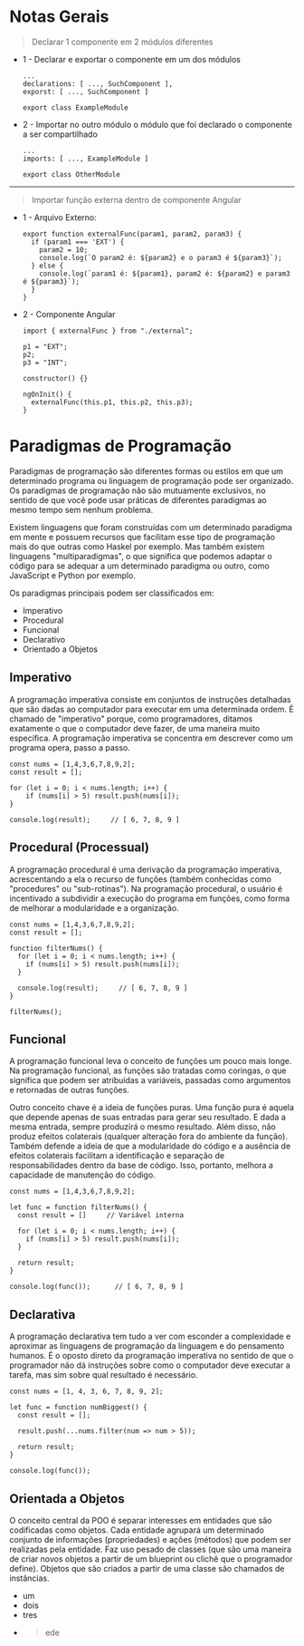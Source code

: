 # Notas Gerais

> Declarar 1 componente em 2 módulos diferentes

- 1 - Declarar e exportar o componente em um dos módulos
    
      ...
      declarations: [ ..., SuchComponent ],
      exporst: [ ..., SuchComponent ]
      
      export class ExampleModule

- 2 - Importar no outro módulo o módulo que foi declarado o componente a ser compartilhado
      
      ...
      imports: [ ..., ExampleModule ]
      
      export class OtherModule
      
---

> Importar função externa dentro de componente Angular

- 1 - Arquivo Externo:

      export function externalFunc(param1, param2, param3) {
        if (param1 === 'EXT') {
          param2 = 10;
          console.log(`O param2 é: ${param2} e o param3 é ${param3}`);
        } else {
          console.log(`param1 é: ${param1}, param2 é: ${param2} e param3 é ${param3}`);
        }
      }
      
 - 2 - Componente Angular
 
       import { externalFunc } from "./external";

       p1 = "EXT";
       p2;
       p3 = "INT";

       constructor() {}

       ngOnInit() {
         externalFunc(this.p1, this.p2, this.p3);
       }
       
# Paradigmas de Programação

Paradigmas de programação são diferentes formas ou estilos em que um determinado programa ou linguagem de programação pode ser organizado. Os paradigmas de programação não são mutuamente exclusivos, no sentido de que você pode usar práticas de diferentes paradigmas ao mesmo tempo sem nenhum problema.

Existem linguagens que foram construídas com um determinado paradigma em mente e possuem recursos que facilitam esse tipo de programação mais do que outras como Haskel por exemplo. Mas também existem linguagens "multiparadigmas", o que significa que podemos adaptar o código para se adequar a um determinado paradigma ou outro, como JavaScript e Python por exemplo.

Os paradigmas principais podem ser classificados em:

- Imperativo
- Procedural
- Funcional
- Declarativo
- Orientado a Objetos

## Imperativo

A programação imperativa consiste em conjuntos de instruções detalhadas que são dadas ao computador para executar em uma determinada ordem. É chamado de "imperativo" porque, como programadores, ditamos exatamente o que o computador deve fazer, de uma maneira muito específica. A programação imperativa se concentra em descrever como um programa opera, passo a passo.
  
    const nums = [1,4,3,6,7,8,9,2];
    const result = [];

    for (let i = 0; i < nums.length; i++) {
        if (nums[i] > 5) result.push(nums[i]);
    }

    console.log(result);     // [ 6, 7, 8, 9 ]
    
## Procedural (Processual)

A programação procedural é uma derivação da programação imperativa, acrescentando a ela o recurso de funções (também conhecidas como "procedures" ou "sub-rotinas"). Na programação procedural, o usuário é incentivado a subdividir a execução do programa em funções, como forma de melhorar a modularidade e a organização.

    const nums = [1,4,3,6,7,8,9,2];
    const result = [];

    function filterNums() {
      for (let i = 0; i < nums.length; i++) {
        if (nums[i] > 5) result.push(nums[i]);
      }

      console.log(result);     // [ 6, 7, 8, 9 ]   
    }
    
    filterNums();
  
## Funcional

A programação funcional leva o conceito de funções um pouco mais longe. Na programação funcional, as funções são tratadas como coringas, o que significa que podem ser atribuídas a variáveis, passadas como argumentos e retornadas de outras funções.

Outro conceito chave é a ideia de funções puras. Uma função pura é aquela que depende apenas de suas entradas para gerar seu resultado. E dada a mesma entrada, sempre produzirá o mesmo resultado. Além disso, não produz efeitos colaterais (qualquer alteração fora do ambiente da função). Também defende a ideia de que a modularidade do código e a ausência de efeitos colaterais facilitam a identificação e separação de responsabilidades dentro da base de código. Isso, portanto, melhora a capacidade de manutenção do código.

    const nums = [1,4,3,6,7,8,9,2];

    let func = function filterNums() {
      const result = []     // Variável interna

      for (let i = 0; i < nums.length; i++) {
        if (nums[i] > 5) result.push(nums[i]);
      }

      return result;
    }

    console.log(func());      // [ 6, 7, 8, 9 ]
    
## Declarativa

A programação declarativa tem tudo a ver com esconder a complexidade e aproximar as linguagens de programação da linguagem e do pensamento humanos. É o oposto direto da programação imperativa no sentido de que o programador não dá instruções sobre como o computador deve executar a tarefa, mas sim sobre qual resultado é necessário.

    const nums = [1, 4, 3, 6, 7, 8, 9, 2];

    let func = function numBiggest() {
      const result = [];

      result.push(...nums.filter(num => num > 5));

      return result;
    }

    console.log(func());

## Orientada a Objetos

O conceito central da POO é separar interesses em entidades que são codificadas como objetos. Cada entidade agrupará um determinado conjunto de informações (propriedades) e ações (métodos) que podem ser realizadas pela entidade. Faz uso pesado de classes (que são uma maneira de criar novos objetos a partir de um blueprint ou clichê que o programador define). Objetos que são criados a partir de uma classe são chamados de instâncias.

- um
- dois
- tres
- > ede
